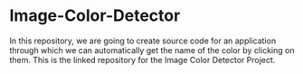 # Image-Color-Detector
In this repository, we are going to create source code for an application through which we can automatically get the name of the color by clicking on them. This is the linked repository for the Image Color Detector Project.
